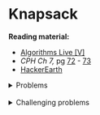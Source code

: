 # Knapsack

**Reading material:**
* [Algorithms Live [V]](https://www.youtube.com/watch?v=U4O3SwDamA4)
* *CPH Ch 7,* pg [72](https://cses.fi/book/book.pdf#page=82) - [73](https://cses.fi/book/book.pdf#page=83)
* [HackerEarth](https://www.hackerearth.com/practice/notes/the-knapsack-problem/)

<details>
<summary>Problems</summary>
<ul>
    <li><a href="https://www.spoj.com/problems/KNAPSACK/">Spoj KNAPSACK The Knapsack Problem</a></li>
    <li><a href="https://atcoder.jp/contests/dp/tasks/dp_d">AtCoder DP D</a></li>
    <li><a href="https://atcoder.jp/contests/dp/tasks/dp_e">AtCoder DP E</a></li>
    <li><a href="https://cses.fi/problemset/task/1158">CSES Book Shop</a></li>
    <li><a href="https://cses.fi/problemset/task/1745">CSES Money Sums</a></li>
    <li><a href="https://cses.fi/problemset/task/1093">CSES Two Sets II</a></li>
</ul>
</details>
<br/>

<details>
<summary>Challenging problems</summary>
<ul>
    <li><a href="https://codeforces.com/problemset/problem/106/C">CF 106 C</a></li>
    <li><a href="https://codeforces.com/problemset/problem/730/J">CF 730 J</a></li>
    <li><a href="https://codeforces.com/contest/837/problem/D">CF 837 D</a></li>
</ul>
</details>
